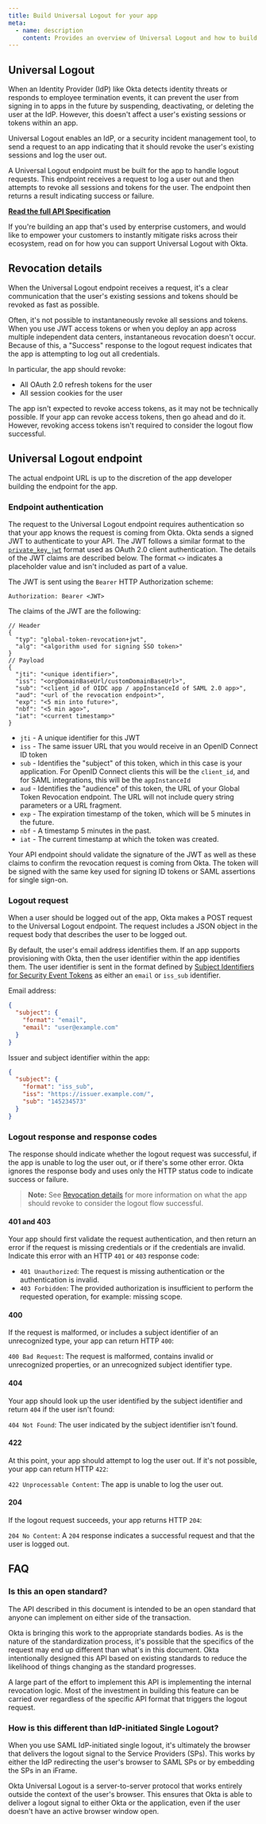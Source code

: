 ```yaml
---
title: Build Universal Logout for your app
meta:
  - name: description
    content: Provides an overview of Universal Logout and how to build a Universal Logout endpoint
---
```


## Universal Logout

When an Identity Provider (IdP) like Okta detects identity threats or responds to employee termination events, it can prevent the user from signing in to apps in the future by suspending, deactivating, or deleting the user at the IdP. However, this doesn't affect a user's existing sessions or tokens within an app.

Universal Logout enables an IdP, or a security incident management tool, to send a request to an app indicating that it should revoke the user's existing sessions and log the user out.

A Universal Logout endpoint must be built for the app to handle logout requests. This endpoint receives a request to log a user out and then attempts to revoke all sessions and tokens for the user. The endpoint then returns a result indicating success or failure.

**[Read the full API Specification](https://datatracker.ietf.org/doc/html/draft-parecki-oauth-global-token-revocation)**

If you're building an app that's used by enterprise customers, and would like to empower your customers to instantly mitigate risks across their ecosystem, read on for how you can support Universal Logout with Okta.

## Revocation details

When the Universal Logout endpoint receives a request, it's a clear communication that the user's existing sessions and tokens should be revoked as fast as possible.

Often, it's not possible to instantaneously revoke all sessions and tokens. When you use JWT access tokens or when you deploy an app across multiple independent data centers, instantaneous revocation doesn't occur. Because of this, a "Success" response to the logout request indicates that the app is attempting to log out all credentials.

In particular, the app should revoke:

* All OAuth 2.0 refresh tokens for the user
* All session cookies for the user

The app isn't expected to revoke access tokens, as it may not be technically possible. If your app can revoke access tokens, then go ahead and do it. However, revoking access tokens isn't required to consider the logout flow successful.

## Universal Logout endpoint

The actual endpoint URL is up to the discretion of the app developer building the endpoint for the app.

### Endpoint authentication

The request to the Universal Logout endpoint requires authentication so that your app knows the request is coming from Okta. Okta sends a signed JWT to authenticate to your API. The JWT follows a similar format to the [`private_key_jwt`](https://developer.okta.com/docs/api/openapi/okta-oauth/guides/client-auth/#jwt-with-private-key) format used as OAuth 2.0 client authentication. The details of the JWT claims are described below. The format `<>` indicates a placeholder value and isn't included as part of a value.

The JWT is sent using the `Bearer` HTTP Authorization scheme:

```
Authorization: Bearer <JWT>
```

The claims of the JWT are the following:

```
// Header
{
  "typ": "global-token-revocation+jwt",
  "alg": "<algorithm used for signing SSO token>"
}
// Payload
{
  "jti": "<unique identifier>",
  "iss": "<orgDomainBaseUrl/customDomainBaseUrl>",
  "sub": "<client_id of OIDC app / appInstanceId of SAML 2.0 app>",
  "aud": "<url of the revocation endpoint>",
  "exp": "<5 min into future>",
  "nbf": "<5 min ago>",
  "iat": "<current timestamp>"
}
```

* `jti` - A unique identifier for this JWT
* `iss` - The same issuer URL that you would receive in an OpenID Connect ID token
* `sub` - Identifies the "subject" of this token, which in this case is your application. For OpenID Connect clients this will be the `client_id`, and for SAML integrations, this will be the `appInstanceId`
* `aud` - Identifies the "audience" of this token, the URL of your Global Token Revocation endpoint. The URL will not include query string parameters or a URL fragment.
* `exp` - The expiration timestamp of the token, which will be 5 minutes in the future.
* `nbf` - A timestamp 5 minutes in the past.
* `iat` - The current timestamp at which the token was created.

Your API endpoint should validate the signature of the JWT as well as these claims to confirm the revocation request is coming from Okta. The token will be signed with the same key used for signing ID tokens or SAML assertions for single sign-on.


### Logout request

When a user should be logged out of the app, Okta makes a POST request to the Universal Logout endpoint. The request includes a JSON object in the request body that describes the user to be logged out.

By default, the user's email address identifies them. If an app supports provisioning with Okta, then the user identifier within the app identifies them. The user identifier is sent in the format defined by [Subject Identifiers for Security Event Tokens](https://datatracker.ietf.org/doc/html/draft-ietf-secevent-subject-identifiers-18) as either an `email` or `iss_sub` identifier.

Email address:

```JSON
{
  "subject": {
    "format": "email",
    "email": "user@example.com"
  }
}
```

Issuer and subject identifier within the app:

```JSON
{
  "subject": {
    "format": "iss_sub",
    "iss": "https://issuer.example.com/",
    "sub": "145234573"
  }
}
```

### Logout response and response codes

The response should indicate whether the logout request was successful, if the app is unable to log the user out, or if there's some other error. Okta ignores the response body and uses only the HTTP status code to indicate success or failure.

> **Note:** See [Revocation details](#revocation-details) for more information on what the app should revoke to consider the logout flow successful.

#### 401 and 403

Your app should first validate the request authentication, and then return an error if the request is missing credentials or if the credentials are invalid. Indicate this error with an HTTP `401` or `403` response code:

* `401 Unauthorized`: The request is missing authentication or the authentication is invalid.
* `403 Forbidden`: The provided authorization is insufficient to perform the requested operation, for example: missing scope.

#### 400

If the request is malformed, or includes a subject identifier of an unrecognized type, your app can return HTTP `400`:

`400 Bad Request`: The request is malformed, contains invalid or unrecognized properties, or an unrecognized subject identifier type.

#### 404

Your app should look up the user identified by the subject identifier and return `404` if the user isn't found:

`404 Not Found`: The user indicated by the subject identifier isn't found.

#### 422

At this point, your app should attempt to log the user out. If it's not possible, your app can return HTTP `422`:

`422 Unprocessable Content`: The app is unable to log the user out.

#### 204

If the logout request succeeds, your app returns HTTP `204`:

`204 No Content`: A `204` response indicates a successful request and that the user is logged out.

<!--
## Share the details of your logout endpoint

To be included in Okta's launch of Universal Logout, we'll need the details of your logout endpoint that are not part of this specification. In particular, we need to know:

* The URL of your Universal Logout endpoint
* What type of API authentication your endpoint uses
-->

## FAQ

### Is this an open standard?

The API described in this document is intended to be an open standard that anyone can implement on either side of the transaction.

Okta is bringing this work to the appropriate standards bodies. As is the nature of the standardization process, it's possible that the specifics of the request may end up different than what's in this document. Okta intentionally designed this API based on existing standards to reduce the likelihood of things changing as the standard progresses.

A large part of the effort to implement this API is implementing the internal revocation logic. Most of the investment in building this feature can be carried over regardless of the specific API format that triggers the logout request.

### How is this different than IdP-initiated Single Logout?

When you use SAML IdP-initiated single logout, it's ultimately the browser that delivers the logout signal to the Service Providers (SPs). This works by either the IdP redirecting the user's browser to SAML SPs or by embedding the SPs in an iFrame.

Okta Universal Logout is a server-to-server protocol that works entirely outside the context of the user's browser. This ensures that Okta is able to deliver a logout signal to either Okta or the application, even if the user doesn't have an active browser window open.

